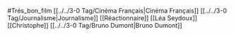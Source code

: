 #Trés_bon_film  [[../../3-0 Tag/Cinéma Français|Cinéma Français]] [[../../3-0 Tag/Journalisme|Journalisme]] [[Réactionnaire]] [[Léa Seydoux]] [[Christophe]] [[../../3-0 Tag/Bruno Dumont|Bruno Dumont]] 